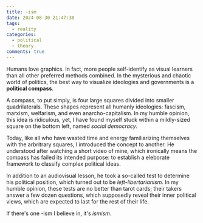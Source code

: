 ```yaml
---
title: -ism
date: 2024-08-30 21:47:30
tags:
  - reality
categories:
  - political
  - theory
comments: true
---
```


Humans love graphics. In fact, more people self-identify as visual learners than all other preferred methods combined. In the mysterious and chaotic world of politics, the best way to visualize ideologies and governments is a **political compass**.

A compass, to put simply, is four large squares divided into smaller quadrilaterals. These shapes represent all humanly ideologies: fascism, marxism, welfarism, and even anarcho-capitalism. In my humble opinion, this idea is ridiculous, yet, I have found myself stuck within a mildly-sized square on the bottom left, named _social democracy_.

Today, like all who have wasted time and energy familiarizing themselves with the arbritrary squares, I introduced the concept to another. He understood after watching a short video of mine, which ironically means the compass has failed its intended purpose: to establish a eleborate framework to classify complex political ideas.

In addition to an audiovisual lesson, he took a so-called test to determine his political position, which turned out to be _left-libertarianism_. In my humble opinion, these tests are no better than tarot cards; their takers answer a few dozen questions, which supposedly reveal their inner political views, which are expected to last for the rest of their life.

If there's one -ism I believe in, it's _ismism_.
